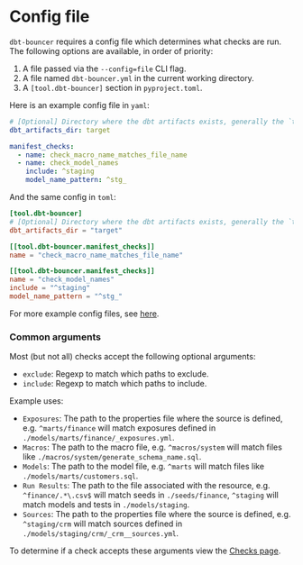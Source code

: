 # Config file

`dbt-bouncer` requires a config file which determines what checks are run.
The following options are available, in order of priority:

1. A file passed via the `--config=file` CLI flag.
2. A file named `dbt-bouncer.yml` in the current working directory.
3. A `[tool.dbt-bouncer]` section in `pyproject.toml`.

Here is an example config file in `yaml`:

```yaml
# [Optional] Directory where the dbt artifacts exists, generally the `target` directory inside a dbt project. Defaults to `./target`.
dbt_artifacts_dir: target

manifest_checks:
  - name: check_macro_name_matches_file_name
  - name: check_model_names
    include: ^staging
    model_name_pattern: ^stg_
```

And the same config in `toml`:

```toml
[tool.dbt-bouncer]
# [Optional] Directory where the dbt artifacts exists, generally the `target` directory inside a dbt project. Defaults to `./target`.
dbt_artifacts_dir = "target"

[[tool.dbt-bouncer.manifest_checks]]
name = "check_macro_name_matches_file_name"

[[tool.dbt-bouncer.manifest_checks]]
name = "check_model_names"
include = "^staging"
model_name_pattern = "^stg_"
```

For more example config files, see [here](https://github.com/godatadriven/dbt-bouncer/tree/main/tests/unit/config_files/valid).

### Common arguments

Most (but not all) checks accept the following optional arguments:

- `exclude`: Regexp to match which paths to exclude.
- `include`: Regexp to match which paths to include.

Example uses:

- `Exposures`: The path to the properties file where the source is defined, e.g. `^marts/finance` will match exposures defined in `./models/marts/finance/_exposures.yml`.
- `Macros`: The path to the macro file, e.g. `^macros/system` will match files like `./macros/system/generate_schema_name.sql`.
- `Models`: The path to the model file, e.g. `^marts` will match files like `./models/marts/customers.sql`.
- `Run Results`: The path to the file associated with the resource, e.g. `^finance/.*\.csv$` will match seeds in `./seeds/finance`, `^staging` will match models and tests in `./models/staging`.
- `Sources`: The path to the properties file where the source is defined, e.g. `^staging/crm` will match sources defined in `./models/staging/crm/_crm__sources.yml`.

To determine if a check accepts these arguments view the [Checks page](./checks/index.md).
